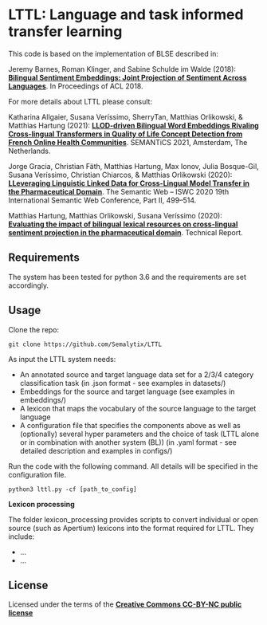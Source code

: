 LTTL: Language and task informed transfer learning
==============

This code is based on the implementation of BLSE described in: 

Jeremy Barnes, Roman Klinger, and Sabine Schulde im Walde (2018): [**Bilingual Sentiment Embeddings: Joint Projection of Sentiment Across Languages**](http://aclweb.org/anthology/P18-1231). In Proceedings of ACL 2018.

For more details about LTTL please consult:

Katharina Allgaier, Susana Veríssimo, SherryTan, Matthias Orlikowski, & Matthias Hartung (2021): [**LLOD-driven Bilingual Word Embeddings Rivaling Cross-lingual Transformers in Quality of Life Concept Detection from French Online Health Communities**](https://doi.org/10.5281/zenodo.5011771). SEMANTiCS 2021, Amsterdam, The Netherlands.

Jorge Gracia, Christian Fäth, Matthias Hartung, Max Ionov, Julia Bosque-Gil, Susana Veríssimo, Christian Chiarcos, & Matthias Orlikowski (2020): [**LLeveraging Linguistic Linked Data for Cross-Lingual Model Transfer in the Pharmaceutical Domain**](https://doi.org/10.1007/978-3-030-62466-8_31). The Semantic Web – ISWC 2020 19th International Semantic Web Conference, Part II, 499–514.

Matthias Hartung, Matthias Orlikowski, Susana Veríssimo (2020): [**Evaluating the impact of bilingual lexical resources on cross-lingual sentiment projection in the pharmaceutical domain**](https://doi.org/10.5281/zenodo.3707940). Technical Report. 

Requirements
--------

The system has been tested for python 3.6 and the requirements are set accordingly.


Usage
--------

Clone the repo:

```
git clone https://github.com/Semalytix/LTTL
```
As input the LTTL system needs:
* An annotated source and target language data set for a 2/3/4 category classification task (in .json format - see examples in datasets/)
* Embeddings for the source and target language (see examples in embeddings/)
* A lexicon that maps the vocabulary of the source language to the target language
* A configuration file that specifies the components above as well as (optionally) several hyper parameters and the choice of task (LTTL alone or in combination with another system (BL)) (in .yaml format - see detailed description and examples in configs/)

Run the code with the following command. All details will be specified in the configuration file.
```
python3 lttl.py -cf [path_to_config]
``` 


**Lexicon processing**

The folder lexicon_processing provides scripts to convert individual or open source (such as Apertium) lexicons into the format required for LTTL. They include:
* ...
* ...


License
-------

Licensed under the terms of the [**Creative Commons CC-BY-NC public license**](https://creativecommons.org/licenses/)
